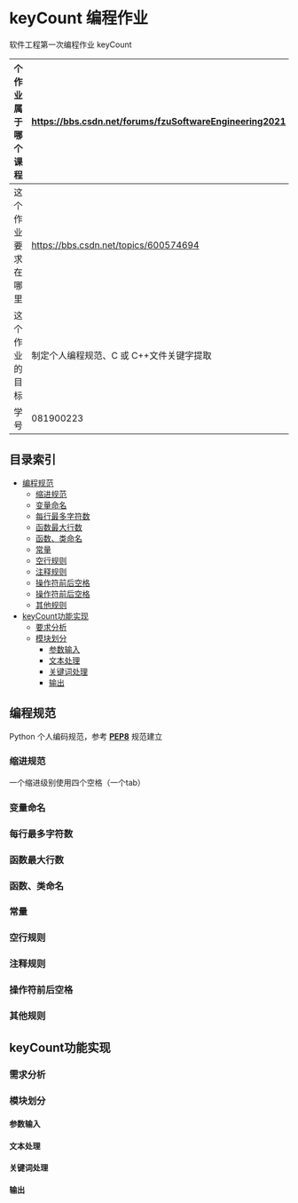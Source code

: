 # keyCount 编程作业
软件工程第一次编程作业 keyCount

| 个作业属于哪个课程 | https://bbs.csdn.net/forums/fzuSoftwareEngineering2021 |
| ----------------- |--------------- | 
| 这个作业要求在哪里| https://bbs.csdn.net/topics/600574694 |
| 这个作业的目标 | 制定个人编程规范、C 或 C++文件关键字提取 |
| 学号 | 081900223 |

## 目录索引
* [编程规范](#编程规范)
	* [缩进规范](#缩进规范)
 	* [变量命名](#变量命名)
 	* [每行最多字符数](#每行最多字符数)
 	* [函数最大行数](#函数最大行数)
 	* [函数、类命名](#函数、类命名)
 	* [常量](#常量)
 	* [空行规则](#空行规则)
 	* [注释规则](#注释规则)
 	* [操作符前后空格](#操作符前后空格)
 	* [操作符前后空格](#操作符前后空格)
 	* [其他规则](#其他规则)
* [keyCount功能实现](#keyCount功能实现)
	* [要求分析](#要求分析)
	* [模块划分](#模块划分)
		* [参数输入](#参数输入)
		* [文本处理](#文本处理)
		* [关键词处理](#关键词处理)
		* [输出](输出)
## 编程规范
Python 个人编码规范，参考 [**PEP8**](https://www.python.org/dev/peps/pep-0008/) 规范建立
 
###  缩进规范
一个缩进级别使用四个空格（一个tab）

###  变量命名

###  每行最多字符数

### 函数最大行数

### 函数、类命名

### 常量

### 空行规则

### 注释规则

### 操作符前后空格

### 其他规则

## keyCount功能实现

### 需求分析

### 模块划分

#### 参数输入
#### 文本处理
#### 关键词处理
#### 输出